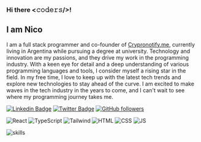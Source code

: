 ### Hi there <𝚌𝚘𝚍𝚎𝚛𝚜/>!

## I am Nico

I am a full stack programmer and co-founder of <a href="https://www.crypronotify.me">Crypronotify.me</a>, currently living in Argentina while pursuing a degree at university. Technology and innovation are my passions, and they drive my work in the programming industry. With a keen eye for detail and a deep understanding of various programming languages and tools, I consider myself a rising star in the field. In my free time, I love to keep up with the latest tech trends and explore new technologies to stay ahead of the curve. I am excited to make waves in the tech industry in the years to come, and I can't wait to see where my programming journey takes me.

<div align="centre">

[![Linkedin Badge](https://img.shields.io/badge/-Nicolas%20Tomasin-blue?style=social&logo=Linkedin&logoColor=blue&link=https://www.linkedin.com/in/nicolas-tomasin-838201153/)](https://www.linkedin.com/in/nicolas-tomasin-838201153/) [![Twitter Badge](http://img.shields.io/badge/-@%20Nicolas%20Tomasin-1ca0f1?style=social&logo=twitter&logoColor=blue&link=https://twitter.com/NicolasTomasin)](https://twitter.com/NicolasTomasin) [![GitHub followers](https://img.shields.io/github/followers/NicoTomasin?label=Follow&style=social)](https://github.com/NicoTomasin?tab=follow)

![React](https://img.shields.io/badge/React-20232A?style=for-the-badge&logo=react&logoColor=61DAFB) ![TypeScript](https://img.shields.io/badge/TypeScript-007ACC?style=for-the-badge&logo=typescript&logoColor=white) ![Tailwind](https://img.shields.io/badge/Tailwind_CSS-38B2AC?style=for-the-badge&logo=tailwind-css&logoColor=white) ![HTML](https://img.shields.io/badge/HTML5-E34F26?style=for-the-badge&logo=html5&logoColor=white) ![CSS](https://img.shields.io/badge/CSS3-1572B6?style=for-the-badge&logo=css3&logoColor=white) ![JS](https://img.shields.io/badge/JavaScript-323330?style=for-the-badge&logo=javascript&logoColor=F7DF1E)
</div>

![skills](https://nicotomasin.com.ar/code.png)

